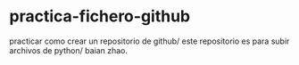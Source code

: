 # practica-fichero-github
practicar como crear un repositorio de github/
este repositorio es para subir archivos de python/
baian zhao.
